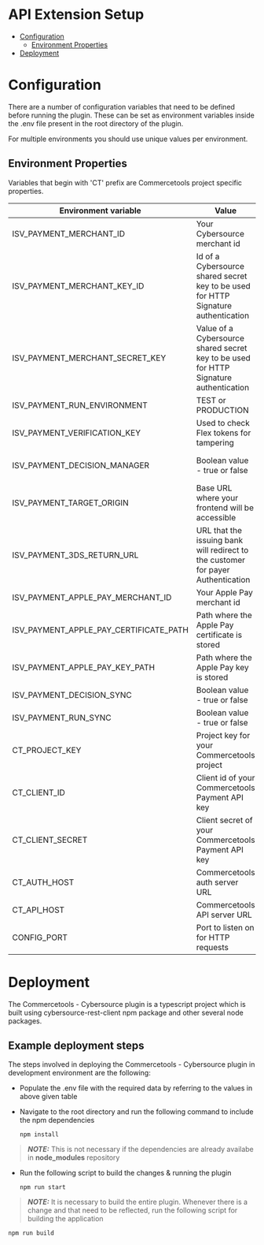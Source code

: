 # API Extension Setup

- [Configuration](#Configuration)
  - [Environment Properties](#EnvironmentProperties)
- [Deployment](#Deployment)

# <a name="Configuration"></a>Configuration

There are a number of configuration variables that need to be defined before running the plugin. These can be set as environment variables inside the .env file present in the root directory of the plugin.

For multiple environments you should use unique values per environment.

## <a name="EnvironmentProperties"></a>Environment Properties

Variables that begin with 'CT' prefix are Commercetools project specific properties.

| Environment variable                   | Value                                                                                 | Notes                                                                              |
| -------------------------------------- | ------------------------------------------------------------------------------------- | ---------------------------------------------------------------------------------- |
| ISV_PAYMENT_MERCHANT_ID                | Your Cybersource merchant id                                                          | Provided by Cybersource                                                            |
| ISV_PAYMENT_MERCHANT_KEY_ID            | Id of a Cybersource shared secret key to be used for HTTP Signature authentication    | Created in <a href="Key-Creation.md">Key Creation</a>                              |
| ISV_PAYMENT_MERCHANT_SECRET_KEY        | Value of a Cybersource shared secret key to be used for HTTP Signature authentication | Created in <a href="Key-Creation.md">Key Creation</a>                              |
| ISV_PAYMENT_RUN_ENVIRONMENT            | TEST or PRODUCTION                                                                    | Property for running the project in TEST or PRODUCTION environment                 |
| ISV_PAYMENT_VERIFICATION_KEY           | Used to check Flex tokens for tampering                                               | Use <b>Openssl -rand64 32</b> to generate verification key |
| ISV_PAYMENT_DECISION_MANAGER           | Boolean value - true or false                    | Flag for enabling and disabling Decision Manager for Authorization. Case sensitive.                                                                      |
| ISV_PAYMENT_TARGET_ORIGIN              | Base URL where your frontend will be accessible                                       |                                                                                    |
| ISV_PAYMENT_3DS_RETURN_URL             | URL that the issuing bank will redirect to the customer for payer Authentication      | Used only if payment.paymentMethodInfo.method == creditCardWithPayerAuthentication |
| ISV_PAYMENT_APPLE_PAY_MERCHANT_ID      | Your Apple Pay merchant id                                                            | Provided by Cybersource                                                            |
| ISV_PAYMENT_APPLE_PAY_CERTIFICATE_PATH | Path where the Apple Pay certificate is stored                                        | Used only if payment.paymentMethodInfo.method == applePay                          |
| ISV_PAYMENT_APPLE_PAY_KEY_PATH         | Path where the Apple Pay key is stored                                                | Used only if payment.paymentMethodInfo.method == applePay                          |
| ISV_PAYMENT_DECISION_SYNC              | Boolean value - true or false                                         | Flag for enabling and disabling Decision sync. Case sensitive.                                                                      |
| ISV_PAYMENT_RUN_SYNC                   | Boolean value - true or false                                              | Flag for enabling and disabling Run sync. Case sensitive.                                                                      |
| CT_PROJECT_KEY                         | Project key for your Commercetools project                                            | Created in <a href="Key-Creation.md">Key Creation</a>                              |
| CT_CLIENT_ID                           | Client id of your Commercetools Payment API key                                       | Created in <a href="Key-Creation.md">Key Creation</a>                              |
| CT_CLIENT_SECRET                       | Client secret of your Commercetools Payment API key                                   | Created in <a href="Key-Creation.md">Key Creation</a>                              |
| CT_AUTH_HOST                           | Commercetools auth server URL                                                         | Created in <a href="Key-Creation.md">Key Creation</a>                              |
| CT_API_HOST                            | Commercetools API server URL                                                          | Created in <a href="Key-Creation.md">Key Creation</a>                              |
| CONFIG_PORT                            | Port to listen on for HTTP requests                                                   | Created in <a href="Key-Creation.md">Key Creation</a>                              |

# <a name="Deployment"></a>Deployment

The Commercetools - Cybersource plugin is a typescript project which is built using cybersource-rest-client npm package and other several node packages.

## Example deployment steps

The steps involved in deploying the Commercetools - Cybersource plugin in development environment are the following:

- Populate the .env file with the required data by referring to the values in above given table
- Navigate to the root directory and run the following command to include the npm dependencies

      npm install

> **_NOTE:_** This is not necessary if the dependencies are already availabe in <b>node_modules</b> repository

- Run the following script to build the changes & running the plugin

      npm run start

> **_NOTE:_** It is necessary to build the entire plugin. Whenever there is a change and that need to be reflected, run the following script for building the application

    npm run build
